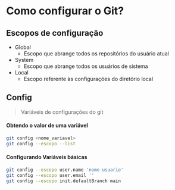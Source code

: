 # Como configurar o Git?

## Escopos de configuração
- Global
	- Escopo que abrange todos os repositórios do usuário atual
- System
	- Escopo que abrange todos os usuários de sistema
- Local
	- Escopo referente às configurações do diretório local

## Config
> Variáveis de configurações do git

#### Obtendo o valor de uma variável
```bash
git config <nome_variavel>
git config --escopo --list
```
#### Configurando Variáveis básicas
```bash
git config --escopo user.name 'nome usuario'
git config --escopo user.email ''
git config --escopo init.defaultBranch main
```